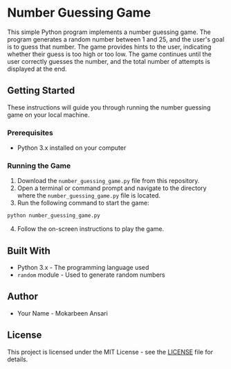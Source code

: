 # Number Guessing Game

This simple Python program implements a number guessing game. The program generates a random number between 1 and 25, and the user's goal is to guess that number. The game provides hints to the user, indicating whether their guess is too high or too low. The game continues until the user correctly guesses the number, and the total number of attempts is displayed at the end.

## Getting Started

These instructions will guide you through running the number guessing game on your local machine.

### Prerequisites

- Python 3.x installed on your computer

### Running the Game

1. Download the `number_guessing_game.py` file from this repository.
2. Open a terminal or command prompt and navigate to the directory where the `number_guessing_game.py` file is located.
3. Run the following command to start the game:

```bash
python number_guessing_game.py
```

4. Follow the on-screen instructions to play the game.

## Built With

- Python 3.x - The programming language used
- `random` module - Used to generate random numbers

## Author

- Your Name - Mokarbeen Ansari

## License

This project is licensed under the MIT License - see the [LICENSE](LICENSE) file for details.
